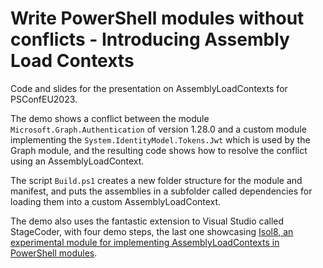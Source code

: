 # Write PowerShell modules without conflicts - Introducing Assembly Load Contexts

Code and slides for the presentation on AssemblyLoadContexts for PSConfEU2023.

The demo shows a conflict between the module `Microsoft.Graph.Authentication` of version 1.28.0 and a custom module implementing the `System.IdentityModel.Tokens.Jwt` which is used by the Graph module, and the resulting code shows how to resolve the conflict using an AssemblyLoadContext.

The script `Build.ps1` creates a new folder structure for the module and manifest, and puts the assemblies in a subfolder called dependencies for loading them into a custom AssemblyLoadContext.

The demo also uses the fantastic extension to Visual Studio called StageCoder, with four demo steps, the last one showcasing [Isol8, an experimental module for implementing AssemblyLoadContexts in PowerShell modules](https://github.com/PalmEmanuel/Isol8).
